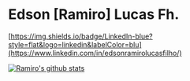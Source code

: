 # Edson [Ramiro] Lucas Fh.

[https://img.shields.io/badge/LinkedIn-blue?style=flat&logo=linkedin&labelColor=blu](https://www.linkedin.com/in/edsonramirolucasfilho/)

[![Ramiro's github stats](https://github-readme-stats.vercel.app/api?username=erlfilho&theme=white-black)](https://github.com/erlfilho/github-readme-stats)
